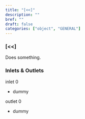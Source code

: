 ```yaml
---
title: "[<<]"
description: ""
bref: ""
draft: false
categories: ["object", "GENERAL"]
---
```


### [<<]

Does something.

### Inlets & Outlets

inlet 0

 - dummy

outlet 0

 - dummy
 
